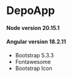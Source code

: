 # DepoApp
#### Node version 20.15.1
#### Angular version 18.2.11
- Bootstrap 5.3.3
- Fontawesome
- Bootstrap Icon
